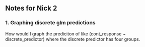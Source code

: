 ## Notes for Nick 2

### 1. Graphing discrete glm predictions
How would I graph the prediciton of like (cont_response ~ discrete_predictor) where the discrete predictor has four groups.